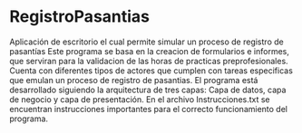 # RegistroPasantias
Aplicación de escritorio el cual permite simular un proceso de registro de pasantías
Este programa se basa en la creacion de formularios e informes, 
que serviran para la validacion de las horas de practicas preprofesionales. Cuenta con diferentes tipos de actores que cumplen con tareas especificas que emulan 
un proceso de registro de pasantias. 
El programa está desarrollado siguiendo la arquitectura de tres capas: Capa de datos, capa de negocio y capa de presentación.
En el archivo Instrucciones.txt se encuentran instrucciones importantes para el correcto funcionamiento del programa.

